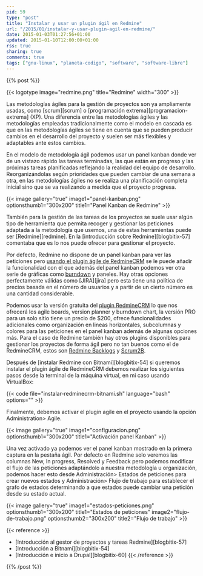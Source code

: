 ```yaml
---
pid: 59
type: "post"
title: "Instalar y usar un plugin ágil en Redmine"
url: "/2015/01/instalar-y-usar-plugin-agil-en-redmine/"
date: 2015-01-03T01:27:56+01:00
updated: 2015-01-10T12:00:00+01:00
rss: true
sharing: true
comments: true
tags: ["gnu-linux", "planeta-codigo", "software", "software-libre"]
---
```


{{% post %}}

{{< logotype image="redmine.png" title="Redmine" width="300" >}}

Las metodologías ágiles para la gestión de proyectos son ya ampliamente usadas, como [scrum][scrum] o [programación extrema][programacion-extrema] (XP). Una diferencia entre las metodologías ágiles y las metodologías empleadas tradicionalmente como el modelo en cascada es que en las metodologías ágiles se tiene en cuenta que se pueden producir cambios en el desarrollo del proyecto y suelen ser más flexibles y adaptables ante estos cambios.

En el modelo de metodología ágil podemos usar un panel kanban donde ver de un vistazo rápido las tareas terminadas, las que están en progreso y las próximas tareas planificadas reflejando la realidad del equipo de desarrollo. Reorganizándolas según prioridades que pueden cambiar de una semana a otra, en las metodologías ágiles no se realiza una planificación completa inicial sino que se va realizando a medida que el proyecto progresa.

{{< image
    gallery="true"
    image1="panel-kanban.png" optionsthumb1="300x200" title1="Panel Kanban de Redmine" >}}

También para la gestión de las tareas de los proyectos se suele usar algún tipo de herramienta que permita recoger y gestionar las peticiones adaptada a la metodología que usemos, una de estas herramientas puede ser [Redmine][redmine]. En la [introducción sobre Redmine][blogbitix-57] comentaba que es lo nos puede ofrecer para gestionar el proyecto.

Por defecto, Redmine no dispone de un panel kanban para ver las peticiones pero [usando el plugin ágile de RedmineCRM](http://www.redminecrm.com/projects/agile/pages/1) se le puede añadir la funcionalidad con el que además del panel kanban podemos ver otra serie de gráficas como [burndown](https://es.wikipedia.org/wiki/Burn_down_chart) y paneles. Hay otras opciones perfectamente válidas como [JIRA][jira] pero esta tiene una política de precios basada en el número de usuarios y a partir de un cierto número es una cantidad considerable.

Podemos usar la versión gratuita del [plugin RedmineCRM](http://www.redminecrm.com/) lo que nos ofrecerá los agile boards, version planner y burndown chart, la versión PRO para un solo sitio tiene un precio de $200, ofrece funcionalidades adicionales como organización en lineas horizontales, subcolumnas y colores para las peticiones en el panel kanban además de algunas opciones más. Para el caso de Redmine también hay otros plugins disponibles para gestionar los proyectos de forma ágil pero no tan buenos como el de RedmineCRM, estos son [Redmine Backlogs](http://www.redminebacklogs.net/) y [Scrum2B](http://www.redmine.org/plugins/scrum2b).

Después de [instalar Redmine con Bitnami][blogbitix-54] si queremos instalar el plugin ágile de RedmineCRM debemos realizar los siguientes pasos desde la terminal de la máquina virtual, en mi caso usando VirtualBox:

{{< code file="instalar-redminecrm-bitnami.sh" language="bash" options="" >}}

Finalmente, debemos activar el plugin agile en el proyecto usando la opción Administration> Agile.

{{< image
    gallery="true"
    image1="configuracion.png" optionsthumb1="300x200" title1="Activación panel Kanban" >}}

Una vez activado ya podemos ver el panel kanban mostrado en la primera captura en la pestaña ágil. Por defecto en Redmine solo veremos las columnas New, In progress, Resolved y Feedback pero podemos modificar el flujo de las peticiones adaptándolo a nuestra metodología u organización, podemos hacer esto desde Administración> Estados de peticiones para crear nuevos estados y Administración> Flujo de trabajo para establecer el grafo de estados determinando a que estados puede cambiar una petición desde su estado actual.

{{< image
    gallery="true"
    image1="estados-peticiones.png" optionsthumb1="300x200" title1="Estados de peticiones"
    image2="flujo-de-trabajo.png" optionsthumb2="300x200" title2="Flujo de trabajo" >}}

{{< reference >}}
* [Introducción al gestor de proyectos y tareas Redmine][blogbitix-57]
* [Introducción a Bitnami][blogbitix-54]
* [Introducción e inicio a Drupal][blogbitix-60]
{{< /reference >}}

{{% /post %}}
